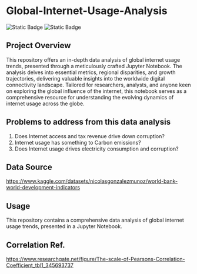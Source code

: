 # Global-Internet-Usage-Analysis

![Static Badge](https://img.shields.io/badge/Project1_Global_Internet_Usage-Green)
![Static Badge](https://img.shields.io/badge/Data_Analytics-blue)

## Project Overview
This repository offers an in-depth data analysis of global internet usage trends, presented through a meticulously crafted Jupyter Notebook. The analysis delves into essential metrics, regional disparities, and growth trajectories, delivering valuable insights into the worldwide digital connectivity landscape. Tailored for researchers, analysts, and anyone keen on exploring the global influence of the internet, this notebook serves as a comprehensive resource for understanding the evolving dynamics of internet usage across the globe.


## Problems to address from this data analysis

1. Does Internet access and tax revenue drive down corruption?
2. Internet usage has something to Carbon emissions?
3. Does Internet usage drives electricity consumption and corruption?

## Data Source
https://www.kaggle.com/datasets/nicolasgonzalezmunoz/world-bank-world-development-indicators

## Usage
This repository contains a comprehensive data analysis of global internet usage trends, presented in a Jupyter Notebook. 

## Correlation Ref.
https://www.researchgate.net/figure/The-scale-of-Pearsons-Correlation-Coefficient_tbl1_345693737
